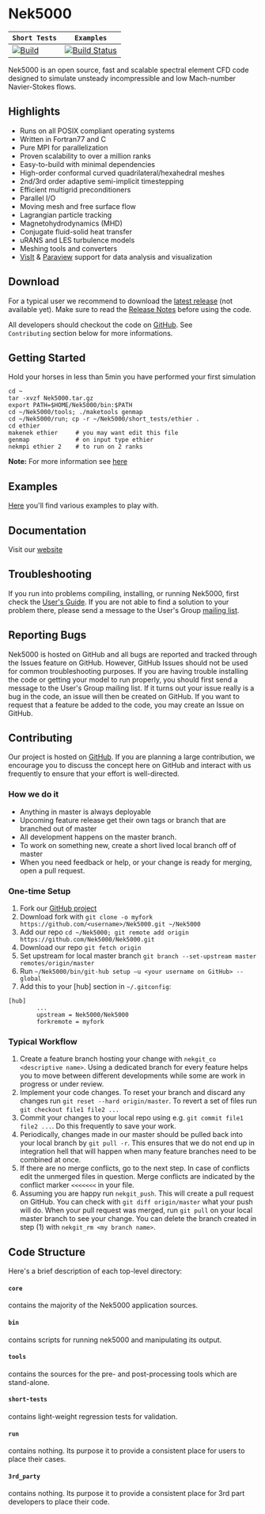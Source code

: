 # Nek5000

| **`Short Tests`** | **`Examples`** |
|-----------------|---------------------|
| [![Build](https://travis-ci.org/Nek5000/Nek5000.svg?branch=master)](https://travis-ci.org/Nek5000/Nek5000) | [![Build Status](https://jenkins-ci.cels.anl.gov/buildStatus/icon?job=Nek5000)](https://jenkins-ci.cels.anl.gov/job/Nek5000/) |

Nek5000 is an open source, fast and scalable spectral element CFD code designed to simulate unsteady incompressible and low Mach-number Navier-Stokes flows.

## Highlights

* Runs on all POSIX compliant operating systems
* Written in Fortran77 and C
* Pure MPI for parallelization
* Proven scalability to over a million ranks
* Easy-to-build with minimal dependencies
* High-order conformal curved quadrilateral/hexahedral meshes
* 2nd/3rd order adaptive semi-implicit timestepping
* Efficient multigrid preconditioners
* Parallel I/O
* Moving mesh and free surface flow
* Lagrangian particle tracking
* Magnetohydrodynamics (MHD)
* Conjugate fluid-solid heat transfer
* uRANS and LES turbulence models
* Meshing tools and converters
* [VisIt](https://wci.llnl.gov/simulation/computer-codes/visit) & [Paraview](http://www.paraview.org/) support for data analysis and visualization


## Download

For a typical user we recommend to download the [latest release](https://github.com/Nek5000/nek5000/archive/tbd.tar.gz) (not available yet). Make sure to read the [Release Notes](https://github.com/Nek5000/Nek5000/blob/master/RELEASE.md) before using the code.

All developers should checkout the code on [GitHub](https://github.com/Nek5000/Nek5000). See `Contributing` section below for more informations.

## Getting Started

Hold your horses in less than 5min you have performed your first simulation

```
cd ~
tar -xvzf Nek5000.tar.gz
export PATH=$HOME/Nek5000/bin:$PATH
cd ~/Nek5000/tools; ./maketools genmap
cd ~/Nek5000/run; cp -r ~/Nek5000/short_tests/ethier .
cd ethier
makenek ethier     # you may want edit this file
genmap             # on input type ethier
nekmpi ethier 2    # to run on 2 ranks
```

**Note:** For more information see [here](http://nek5000.github.io/NekDoc/Nek_usersch2.html)

## Examples

[Here](https://github.com/Nek5000/NekExamples) you'll find various examples to play with.

## Documentation

Visit our [website](https://nek5000.mcs.anl.gov/documentation)

## Troubleshooting

If you run into problems compiling, installing, or running Nek5000, first check the [User's Guide](http://nek5000.github.io/NekDoc/Nek_users.pdf). If you are not able to find a solution to your problem there, please send a message to the User's Group [mailing list](https://lists.mcs.anl.gov/mailman/listinfo/nek5000-users).

## Reporting Bugs
Nek5000 is hosted on GitHub and all bugs are reported and tracked through the Issues feature on GitHub. However, GitHub Issues should not be used for common troubleshooting purposes. If you are having trouble installing the code or getting your model to run properly, you should first send a message to the User's Group mailing list. If it turns out your issue really is a bug in the code, an issue will then be created on GitHub. If you want to request that a feature be added to the code, you may create an Issue on GitHub.

## Contributing

Our project is hosted on [GitHub](https://github.com/Nek5000/Nek5000). If you are planning a large contribution, we encourage you to discuss the concept here on GitHub and interact with us frequently to ensure that your effort is well-directed.

### How we do it
- Anything in master is always deployable
- Upcoming feature release get their own tags or branch that are branched out of master
- All development happens on the master branch.
- To work on something new, create a short lived local branch off of master
- When you need feedback or help, or your change is ready for merging, open a pull request.

### One-time Setup
1. Fork our [GitHub project](https://github.com/Nek5000/Nek5000)
2. Download fork with `git clone -o myfork https://github.com/<username>/Nek5000.git ~/Nek5000`
3. Add our repo `cd ~/Nek5000; git remote add origin https://github.com/Nek5000/Nek5000.git`
4. Download our repo `git fetch origin`
5. Set upstream for local master branch `git branch --set-upstream master remotes/origin/master`
6. Run `~/Nek5000/bin/git-hub setup —u <your username on GitHub> --global`
7. Add this to your [hub] section in `~/.gitconfig`:

```
[hub]
        ...
        upstream = Nek5000/Nek5000
        forkremote = myfork
```

### Typical Workflow
1. Create a feature branch hosting your change with `nekgit_co <descriptive name>`. Using a dedicated branch for every feature helps you to move between different developments while some are work in progress or under review.
2. Implement your code changes. To reset your branch and discard any changes run `git reset --hard origin/master`. To revert a set of files run `git checkout file1 file2 ...`
3. Commit your changes to your local repo using e.g. `git commit file1 file2 ...`. Do this frequently to save your work.
4. Periodically, changes made in our master should be pulled back into your local branch by `git pull -r`. This ensures that we do not end up in integration hell that will happen when many feature branches need to be combined at once.
5. If there are no merge conflicts, go to the next step. In case of conflicts edit the unmerged files in question. Merge conflicts are indicated  by the conflict marker `<<<<<<<` in your file.
6. Assuming you are happy run `nekgit_push`. This will create a pull request on GitHub. You can check with `git diff origin/master` what your push will do. When your pull request was merged, run `git pull` on your local master branch to see your change. You can delete the branch created in step (1) with `nekgit_rm <my branch name>`.

## Code Structure

Here's a brief description of each top-level directory:

#### `core`
contains the majority of the Nek5000 application sources.

#### `bin`
contains scripts for running nek5000 and manipulating its output.

#### `tools`
contains the sources for the pre- and post-processing tools which are stand-alone.

#### `short-tests`
contains light-weight regression tests for validation.

#### `run`
contains nothing. Its purpose it to provide a consistent place for users to place their cases.

#### `3rd_party`
contains nothing. Its purpose it to provide a consistent place for 3rd part developers to place their code.

